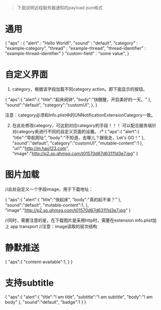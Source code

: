
> 下面说明远程服务器通知的payload json格式

# 通用

{
    "aps" : {
        "alert" : "Hello World!",
        "sound" : "default",
        "category" : "example-category",
        "thread" : "example-thread",
        "thread-identifier" : "example-thread-identifier"
    }
    "custom-field" : "some value",
}

# 自定义界面
1. category，根据该字段加载不同category action。即下面显示的按钮。

{
    "aps":{
        "alert":{
            "title":"起床闹钟",
            "body":"快醒醒，开启美好的一天。"
        },
    "sound":"default",
    "category":"customUI",
    },
}

注意：category必须和Info.plist中的UNNotificationExtensionCategory一致。

2. 在此处修改category，可达到对应category的手段！！！
    可以配合服务端针对category来进行不同的自定义页面的设置。
/*
{
    "aps":{
        "alert":{
            "title":"导航网址",
            "body":"不知道，去哪儿？跟我走，Let's GO！"
         },
        "sound":"default",
        "category":"customUI",
        "mutable-content":1
    },
    "url":"http://m.hao123.com",
    "image":"http://p2.so.qhmsg.com/t01570d67d63111d3e7.jpg"
}

# 图片加载

//此处自定义一个字段image，用于下载地址：

{
    "aps":{
        "alert":{
            "title":"快起床",
            "body":"真的起不来？"
        },
        "sound":"default",
        "mutable-content":1,
    },
    "image":"http://p2.so.qhmsg.com/t01570d67d63111d3e7.jpg"
}

//同时，需要注意的是，在下载图片是采用http时，需要在extension info.plist加上 app transport
//注意：image读取的层次结构

# 静默推送

{
    "aps":{
        "content-available":1,
    }
}

# 支持subtitle

{
    "aps":{
    "alert":{
        "title":"I am title",
        "subtitle":"I am subtitle",
        "body":"I am body"
    },
    "sound":"default",
    "badge":1
    }
}
